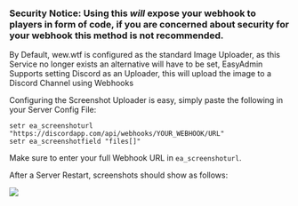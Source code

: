 ### Security Notice: Using this _will_ expose your webhook to players in form of code, if you are concerned about security for your webhook this method is not recommended.

By Default, wew.wtf is configured as the standard Image Uploader, as this Service no longer exists an alternative will have to be set, EasyAdmin Supports setting Discord as an Uploader, this will upload the image to a Discord Channel using Webhooks

Configuring the Screenshot Uploader is easy, simply paste the following in your Server Config File:

```
setr ea_screenshoturl "https://discordapp.com/api/webhooks/YOUR_WEBHOOK/URL"
setr ea_screenshotfield "files[]"
```

Make sure to enter your full Webhook URL in `ea_screenshoturl`.


After a Server Restart, screenshots should show as follows:

![](https://i.shol.it/aq62w/8h9rb.png)